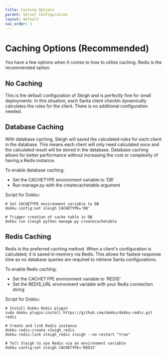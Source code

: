 ```yaml
---
title: Caching Options
parent: Server Configuration
layout: default
nav_order: 1
---
```


# Caching Options (Recommended)
You have a few options when it comes to how to utilize caching.  Redis is the recommended option.

## No Caching
This is the default configuration of Sleigh and is perfectly fine for small deployments.  In this situation, each Santa client checkin dynamically calculates the rules for the client.  There is no additional configuration needed.

## Database Caching
With database caching, Sleigh will saved the calculated rules for each client in the database.  This means each client will only need calculated once and the calculated result will be stored in the database.  Database caching allows for better performance without increasing the cost or complexity of having a Redis instance.

To enable database caching:
- Set the CACHETYPE environment variable to 'DB'
- Run manage.py with the createcachetable argument

Script for Dokku:

```
# Set CACHETYPE environment variable to DB
dokku config:set sleigh CACHETYPE='DB'

# Trigger creation of cache table in DB
dokku run sleigh python manage.py createcachetable
```

## Redis Caching
Redis is the preferred caching method.  When a client's configuration is calculated, it is saved in-memory via Redis.  This allows for fastest response time as no database queries are required to retrieve Santa configurations.

To enable Redis caching:
- Set the CACHETYPE environment variable to 'REDIS'
- Set the REDIS_URL environment variable with your Redis connection string

Script for Dokku:

```
# Install Dokku Redis plugin
sudo dokku plugin:install https://github.com/dokku/dokku-redis.git redis

# Create and link Redis instance
dokku redis:create sleigh_redis
dokku redis:link sleigh_redis sleigh --no-restart "true"

# Tell Sleigh to use Redis via an environment variable
dokku config:set sleigh CACHETYPE='REDIS'
```
